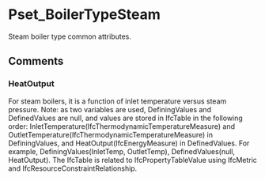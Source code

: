 # Pset_BoilerTypeSteam

Steam boiler type common attributes.
<!-- end of short definition -->



## Comments

### HeatOutput

For steam boilers, it is a function of inlet temperature versus steam pressure. Note: as two variables are used, DefiningValues and DefinedValues are null, and values are stored in IfcTable in the following order: InletTemperature(IfcThermodynamicTemperatureMeasure) and OutletTemperature(IfcThermodynamicTemperatureMeasure) in DefiningValues, and HeatOutput(IfcEnergyMeasure) in DefinedValues. For example, DefiningValues(InletTemp, OutletTemp), DefinedValues(null, HeatOutput). The IfcTable is related to IfcPropertyTableValue using IfcMetric and IfcResourceConstraintRelationship.

